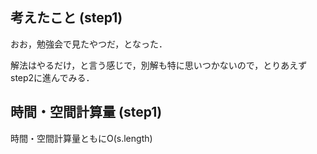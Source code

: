 ## 考えたこと (step1)
おお，勉強会で見たやつだ，となった．

解法はやるだけ，と言う感じで，別解も特に思いつかないので，とりあえずstep2に進んでみる．

## 時間・空間計算量 (step1)
時間・空間計算量ともにO(s.length)

